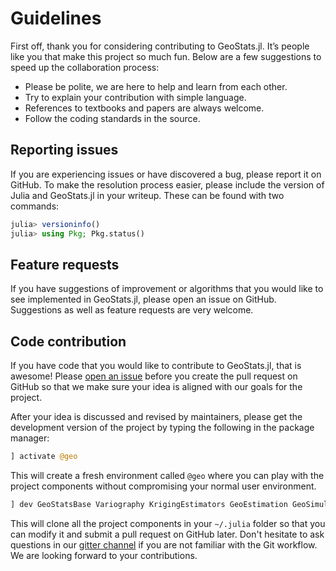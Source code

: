# Guidelines

First off, thank you for considering contributing to GeoStats.jl.
It’s people like you that make this project so much fun.
Below are a few suggestions to speed up the collaboration process:

- Please be polite, we are here to help and learn from each other.
- Try to explain your contribution with simple language.
- References to textbooks and papers are always welcome.
- Follow the coding standards in the source.

## Reporting issues

If you are experiencing issues or have discovered a bug, please
report it on GitHub. To make the resolution process easier, please
include the version of Julia and GeoStats.jl in your writeup.
These can be found with two commands:

```julia
julia> versioninfo()
julia> using Pkg; Pkg.status()
```

## Feature requests

If you have suggestions of improvement or algorithms that you would like
to see implemented in GeoStats.jl, please open an issue on GitHub.
Suggestions as well as feature requests are very welcome.

## Code contribution

If you have code that you would like to contribute to GeoStats.jl,
that is awesome! Please [open an issue](https://github.com/JuliaEarth/GeoStats.jl/issues)
before you create the pull request on GitHub so that we make sure
your idea is aligned with our goals for the project.

After your idea is discussed and revised by maintainers, please get
the development version of the project by typing the following in
the package manager:

```julia
] activate @geo
```

This will create a fresh environment called `@geo` where you can
play with the project components without compromising your normal
user environment.

```julia
] dev GeoStatsBase Variography KrigingEstimators GeoEstimation GeoSimulation PointPatterns GeoStats
```

This will clone all the project components in your `~/.julia` folder so
that you can modify it and submit a pull request on GitHub later. Don't
hesitate to ask questions in our [gitter channel](https://gitter.im/JuliaEarth/GeoStats.jl)
if you are not familiar with the Git workflow. We are looking forward
to your contributions.
